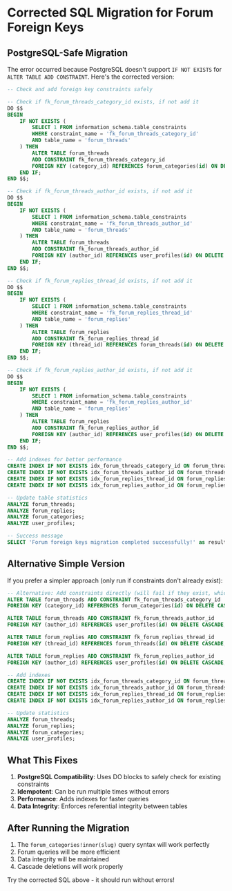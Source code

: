 # Corrected SQL Migration for Forum Foreign Keys

## PostgreSQL-Safe Migration

The error occurred because PostgreSQL doesn't support `IF NOT EXISTS` for `ALTER TABLE ADD CONSTRAINT`. Here's the corrected version:

```sql
-- Check and add foreign key constraints safely

-- Check if fk_forum_threads_category_id exists, if not add it
DO $$
BEGIN
    IF NOT EXISTS (
        SELECT 1 FROM information_schema.table_constraints 
        WHERE constraint_name = 'fk_forum_threads_category_id' 
        AND table_name = 'forum_threads'
    ) THEN
        ALTER TABLE forum_threads 
        ADD CONSTRAINT fk_forum_threads_category_id 
        FOREIGN KEY (category_id) REFERENCES forum_categories(id) ON DELETE CASCADE;
    END IF;
END $$;

-- Check if fk_forum_threads_author_id exists, if not add it
DO $$
BEGIN
    IF NOT EXISTS (
        SELECT 1 FROM information_schema.table_constraints 
        WHERE constraint_name = 'fk_forum_threads_author_id' 
        AND table_name = 'forum_threads'
    ) THEN
        ALTER TABLE forum_threads 
        ADD CONSTRAINT fk_forum_threads_author_id 
        FOREIGN KEY (author_id) REFERENCES user_profiles(id) ON DELETE CASCADE;
    END IF;
END $$;

-- Check if fk_forum_replies_thread_id exists, if not add it
DO $$
BEGIN
    IF NOT EXISTS (
        SELECT 1 FROM information_schema.table_constraints 
        WHERE constraint_name = 'fk_forum_replies_thread_id' 
        AND table_name = 'forum_replies'
    ) THEN
        ALTER TABLE forum_replies 
        ADD CONSTRAINT fk_forum_replies_thread_id 
        FOREIGN KEY (thread_id) REFERENCES forum_threads(id) ON DELETE CASCADE;
    END IF;
END $$;

-- Check if fk_forum_replies_author_id exists, if not add it
DO $$
BEGIN
    IF NOT EXISTS (
        SELECT 1 FROM information_schema.table_constraints 
        WHERE constraint_name = 'fk_forum_replies_author_id' 
        AND table_name = 'forum_replies'
    ) THEN
        ALTER TABLE forum_replies 
        ADD CONSTRAINT fk_forum_replies_author_id 
        FOREIGN KEY (author_id) REFERENCES user_profiles(id) ON DELETE CASCADE;
    END IF;
END $$;

-- Add indexes for better performance
CREATE INDEX IF NOT EXISTS idx_forum_threads_category_id ON forum_threads(category_id);
CREATE INDEX IF NOT EXISTS idx_forum_threads_author_id ON forum_threads(author_id);
CREATE INDEX IF NOT EXISTS idx_forum_replies_thread_id ON forum_replies(thread_id);
CREATE INDEX IF NOT EXISTS idx_forum_replies_author_id ON forum_replies(author_id);

-- Update table statistics
ANALYZE forum_threads;
ANALYZE forum_replies;
ANALYZE forum_categories;
ANALYZE user_profiles;

-- Success message
SELECT 'Forum foreign keys migration completed successfully!' as result;
```

## Alternative Simple Version

If you prefer a simpler approach (only run if constraints don't already exist):

```sql
-- Alternative: Add constraints directly (will fail if they exist, which is OK)
ALTER TABLE forum_threads ADD CONSTRAINT fk_forum_threads_category_id 
FOREIGN KEY (category_id) REFERENCES forum_categories(id) ON DELETE CASCADE;

ALTER TABLE forum_threads ADD CONSTRAINT fk_forum_threads_author_id 
FOREIGN KEY (author_id) REFERENCES user_profiles(id) ON DELETE CASCADE;

ALTER TABLE forum_replies ADD CONSTRAINT fk_forum_replies_thread_id 
FOREIGN KEY (thread_id) REFERENCES forum_threads(id) ON DELETE CASCADE;

ALTER TABLE forum_replies ADD CONSTRAINT fk_forum_replies_author_id 
FOREIGN KEY (author_id) REFERENCES user_profiles(id) ON DELETE CASCADE;

-- Add indexes
CREATE INDEX IF NOT EXISTS idx_forum_threads_category_id ON forum_threads(category_id);
CREATE INDEX IF NOT EXISTS idx_forum_threads_author_id ON forum_threads(author_id);
CREATE INDEX IF NOT EXISTS idx_forum_replies_thread_id ON forum_replies(thread_id);
CREATE INDEX IF NOT EXISTS idx_forum_replies_author_id ON forum_replies(author_id);

-- Update statistics
ANALYZE forum_threads;
ANALYZE forum_replies;
ANALYZE forum_categories;
ANALYZE user_profiles;
```

## What This Fixes

1. **PostgreSQL Compatibility**: Uses DO blocks to safely check for existing constraints
2. **Idempotent**: Can be run multiple times without errors
3. **Performance**: Adds indexes for faster queries
4. **Data Integrity**: Enforces referential integrity between tables

## After Running the Migration

1. The `forum_categories!inner(slug)` query syntax will work perfectly
2. Forum queries will be more efficient
3. Data integrity will be maintained
4. Cascade deletions will work properly

Try the corrected SQL above - it should run without errors!
